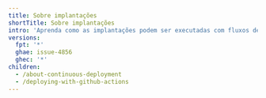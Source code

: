 ```yaml
---
title: Sobre implantações
shortTitle: Sobre implantações
intro: 'Aprenda como as implantações podem ser executadas com fluxos de trabalho de {% data variables.product.prodname_actions %}.'
versions:
  fpt: '*'
  ghae: issue-4856
  ghec: '*'
children:
  - /about-continuous-deployment
  - /deploying-with-github-actions
---
```


